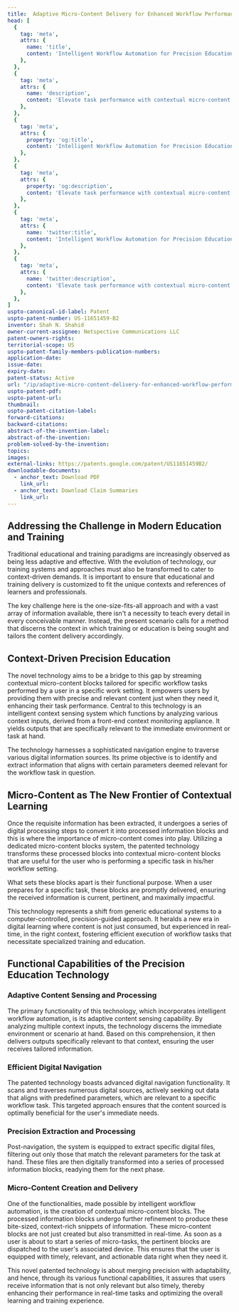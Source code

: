 ```yaml
---
title:  Adaptive Micro-Content Delivery for Enhanced Workflow Performance
head: [
  {
    tag: 'meta',
    attrs: {
      name: 'title',
      content: 'Intelligent Workflow Automation for Precision Education',
    },
  },
  {
    tag: 'meta',
    attrs: {
      name: 'description',
      content: 'Elevate task performance with contextual micro-content streaming. Achieve precision education through intelligent workflow automation.',
    },
  },
  {
    tag: 'meta',
    attrs: {
      property: 'og:title',
      content: 'Intelligent Workflow Automation for Precision Education',
    },
  },
  {
    tag: 'meta',
    attrs: {
      property: 'og:description',
      content: 'Elevate task performance with contextual micro-content streaming. Achieve precision education through intelligent workflow automation.',
    },
  },
  {
    tag: 'meta',
    attrs: {
      name: 'twitter:title',
      content: 'Intelligent Workflow Automation for Precision Education',
    },
  },
  {
    tag: 'meta',
    attrs: {
      name: 'twitter:description',
      content: 'Elevate task performance with contextual micro-content streaming. Achieve precision education through intelligent workflow automation.',
    },
  },
]
uspto-canonical-id-label: Patent
uspto-patent-number: US-11651459-B2
inventor: Shah N. Shahid
owner-current-assignee: Netspective Communications LLC
patent-owners-rights: 
territorial-scope: US
uspto-patent-family-members-publication-numbers:
application-date: 
issue-date: 
expiry-date: 
patent-status: Active
url: "/ip/adaptive-micro-content-delivery-for-enhanced-workflow-performance"
uspto-patent-pdf:
uspto-patent-url:
thumbnail: 
uspto-patent-citation-label: 
forward-citations: 
backward-citations:
abstract-of-the-invention-label: 
abstract-of-the-invention: 
problem-solved-by-the-invention:
topics: 
images:
external-links: https://patents.google.com/patent/US11651459B2/
downloadable-documents: 
  - anchor_text: Download PDF
    link_url: 
  - anchor_text: Download Claim Summaries
    link_url: 
---
```


## Addressing the Challenge in Modern Education and Training

Traditional educational and training paradigms are increasingly observed as being less adaptive and effective. With the evolution of technology, our training systems and approaches must also be transformed to cater to context-driven demands. It is important to ensure that educational and training delivery is customized to fit the unique contexts and references of learners and professionals.

The key challenge here is the one-size-fits-all approach and with a vast array of information available, there isn't a necessity to teach every detail in every conceivable manner. Instead, the present scenario calls for a method that discerns the context in which training or education is being sought and tailors the content delivery accordingly.

## Context-Driven Precision Education

The novel technology aims to be a bridge to this gap by streaming contextual micro-content blocks tailored for specific workflow tasks performed by a user in a specific work setting. It empowers users by providing them with precise and relevant content just when they need it, enhancing their task performance. Central to this technology is an intelligent context sensing system which functions by analyzing various context inputs, derived from a front-end context monitoring appliance. It yields outputs that are specifically relevant to the immediate environment or task at hand.

The technology harnesses a sophisticated navigation engine to traverse various digital information sources. Its prime objective is to identify and extract information that aligns with certain parameters deemed relevant for the workflow task in question.

## Micro-Content as The New Frontier of Contextual Learning

Once the requisite information has been extracted, it undergoes a series of digital processing steps to convert it into processed information blocks and this is where the importance of micro-content comes into play. Utilizing a dedicated micro-content blocks system, the patented technology transforms these processed blocks into contextual micro-content blocks that are useful for the user who is performing a specific task in his/her workflow setting.

What sets these blocks apart is their functional purpose. When a user prepares for a specific task, these blocks are promptly delivered, ensuring the received information is current, pertinent, and maximally impactful.

This technology represents a shift from generic educational systems to a computer-controlled, precision-guided approach. It heralds a new era in digital learning where content is not just consumed, but experienced in real-time, in the right context, fostering efficient execution of workflow tasks that necessitate specialized training and education.

## Functional Capabilities of the Precision Education Technology

### Adaptive Content Sensing and Processing

The primary functionality of this technology, which incorporates intelligent workflow automation, is its adaptive content sensing capability. By analyzing multiple context inputs, the technology discerns the immediate environment or scenario at hand. Based on this comprehension, it then delivers outputs specifically relevant to that context, ensuring the user receives tailored information.

### Efficient Digital Navigation

The patented technology boasts advanced digital navigation functionality. It scans and traverses numerous digital sources, actively seeking out data that aligns with predefined parameters, which are relevant to a specific workflow task. This targeted approach ensures that the content sourced is optimally beneficial for the user's immediate needs.

### Precision Extraction and Processing

Post-navigation, the system is equipped to extract specific digital files, filtering out only those that match the relevant parameters for the task at hand. These files are then digitally transformed into a series of processed information blocks, readying them for the next phase.

### Micro-Content Creation and Delivery

One of the functionalities, made possible by intelligent workflow automation, is the creation of contextual micro-content blocks. The processed information blocks undergo further refinement to produce these bite-sized, context-rich snippets of information. These micro-content blocks are not just created but also transmitted in real-time. As soon as a user is about to start a series of micro-tasks, the pertinent blocks are dispatched to the user's associated device. This ensures that the user is equipped with timely, relevant, and actionable data right when they need it.

This novel patented technology is about merging precision with adaptability, and hence, through its various functional capabilities, it assures that users receive information that is not only relevant but also timely, thereby enhancing their performance in real-time tasks and optimizing the overall learning and training experience.